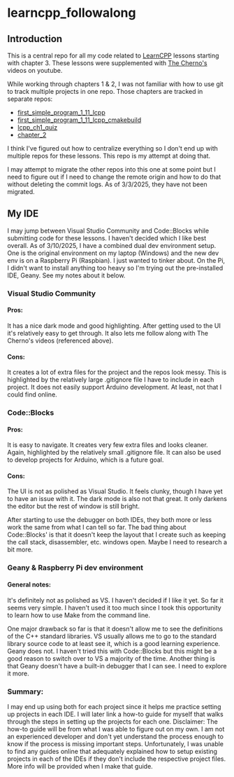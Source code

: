 # learncpp_followalong

## Introduction
This is a central repo for all my code related to [LearnCPP](https://www.learncpp.com/) lessons starting with chapter 3. These lessons were supplemented with [The Cherno's](https://www.youtube.com/playlist?list=PLlrATfBNZ98dudnM48yfGUldqGD0S4FFb) videos on youtube. 

While working through chapters 1 & 2, I was not familiar with how to use git to track multiple projects in one repo. Those chapters are tracked in separate repos: 

- [first_simple_program_1_11_lcpp](https://github.com/stephentobias/first_simple_program_1_11_lcpp)
- [first_simple_program_1_11_lcpp_cmakebuild](https://github.com/stephentobias/first_simple_program_1_11_lcpp_cmakebuild)
- [lcpp_ch1_quiz](https://github.com/stephentobias/lcpp_ch1_quiz)
- [chapter_2](https://github.com/stephentobias/chapter_2)
	
I think I've figured out how to centralize everything so I don't end up with multiple repos for these lessons. This repo is my attempt at doing that. 

I may attempt to migrate the other repos into this one at some point but I need to figure out if I need to change the remote origin and how to do that without deleting the commit logs. As of 3/3/2025, they have not been migrated. 

## My IDE
I may jump between Visual Studio Community and Code::Blocks while submitting code for these lessons. I haven't decided which I like best overall. 
As of 3/10/2025, I have a combined dual dev environment setup. One is the original environment on my laptop (Windows) and the new dev env is on a Raspberry Pi (Raspbian). I just wanted to tinker about. On the Pi, I didn't want to install anything too heavy so I'm trying out the pre-installed IDE, Geany. See my notes about it below.

### Visual Studio Community
#### Pros: 
It has a nice dark mode and good highlighting. After getting used to the UI it's relatively easy to get through. It also lets me follow along with The Cherno's videos (referenced above). 
#### Cons: 
It creates a lot of extra files for the project and the repos look messy. This is highlighted by the relatively large .gitignore file I have to include in each project. It does not easily support Arduino development. At least, not that I could find online. 

### Code::Blocks
#### Pros:
It is easy to navigate. It creates very few extra files and looks cleaner. Again, highlighted by the relatively small .gitignore file. It can also be used to develop projects for Arduino, which is a future goal. 
#### Cons: 
The UI is not as polished as Visual Studio. It feels clunky, though I have yet to have an issue with it. The dark mode is also not that great. It only darkens the editor but the rest of window is still bright. 

After starting to use the debugger on both IDEs, they both more or less work the same from what I can tell so far. The bad thing about Code::Blocks' is that it doesn't keep the layout that I create such as keeping the call stack, disassembler, etc. windows open. Maybe I need to research a bit more.


### Geany & Raspberry Pi dev environment
#### General notes:
It's definitely not as polished as VS. I haven't decided if I like it yet. So far it seems very simple. I haven't used it too much since I took this opportunity to learn how to use Make from the command line. 

One major drawback so far is that it doesn't allow me to see the definitions of the C++ standard libraries. VS usually allows me to go to the standard library source code to at least see it, which is a good learning experience. Geany does not. I haven't tried this with Code::Blocks but this might be a good reason to switch over to VS a majority of the time. 
Another thing is that Geany doesn't have a built-in debugger that I can see. I need to explore it more. 

### Summary:
I may end up using both for each project since it helps me practice setting up projects in each IDE. I will later link a how-to guide for myself that walks through the steps in setting up the projects for each one. Disclaimer: The how-to guide will be from what I was able to figure out on my own. I am not an experienced developer and don't yet understand the process enough to know if the process is missing important steps. Unfortunately, I was unable to find any guides online that adequately explained how to setup existing projects in each of the IDEs if they don't include the respective project files. More info will be provided when I make that guide. 
